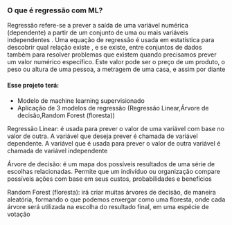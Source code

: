 ### O que é regressão com ML?

Regressão refere-se a prever a saída de uma variável numérica (dependente) a partir de um conjunto de uma ou mais variáveis independentes . Uma equação de regressão é usada em estatística para descobrir qual relação existe , e se existe, entre conjuntos de dados também para resolver problemas que existem quando precisamos prever um valor numérico específico. Este valor pode ser o preço de um produto, o peso ou altura de uma pessoa, a metragem de uma casa, e assim por diante


#### Esse projeto terá:

- Modelo de machine learning supervisionado 
- Aplicação de 3 modelos de regressão  (Regressão Linear,Árvore de decisão,Random Forest (floresta))

Regressão Linear: é usada para prever o valor de uma variável com base no valor de outra. A variável que deseja prever é chamada de variável dependente. A variável que é usada para prever o valor de outra variável é chamada de variável independente

Árvore de decisão: é um mapa dos possíveis resultados de uma série de escolhas relacionadas. Permite que um indivíduo ou organização compare possíveis ações com base em seus custos, probabilidades e benefícios

Random Forest (floresta): irá criar muitas árvores de decisão, de maneira aleatória, formando o que podemos enxergar como uma floresta, onde cada árvore será utilizada na escolha do resultado final, em uma espécie de votação



